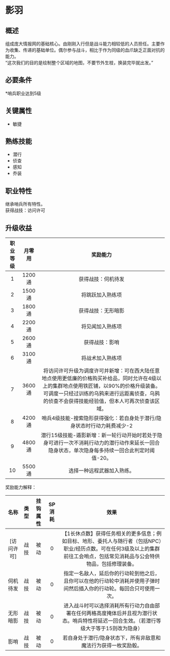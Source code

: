 # 影羽

## 概述

组成庞大情报网的基础核心。由刚刚入行但是战斗能力相较低的人员担任。主要作为收集、传递的基础单位。偶尔参与战斗，相比于作为同级的血爪缺乏正面对抗的能力。<br>“这次我们的目的是绘制整个区域的地图，不要节外生枝，换装完毕就出发。”

## 必要条件

*哨兵职业达到5级

## 关键属性

* 敏捷

## 熟练技能

* 潜行
* 侦查
* 感知
* 乔装
  
## 职业特性

继承哨兵所有特性。<br>获得战技：访问许可

## 升级收益

职业等级|月零用|奖励能力
:--:|:--:|:--:
1|1200通|获得战技：伺机待发
2|1500通|将跳跃加入熟练项
3|1800通|获得战技：无形暗影 
4|2200通|将见闻加入熟练项
5|2600通|获得战技：影哨
6|3100通|将战术加入熟练项
7|3600通|将访问许可升级为调度许可并新增：可在西大陆任意地点使用更低廉的价格购买补给品，同时允许在4级以上的集群地点使用铁匠铺，以90%的价格升级装备。可调度一只经过训练的乌鸦来进行远距离侦查，乌鸦的侦查不会获得技能经验值，但本人可再次侦查该区域。
8|4200通|哨兵4级技能-搜索隐形获得强化：若自身处于潜行/隐身状态时行动力耗费减少-2
9|4800通|潜行15级技能-遁影新增：新一轮行动开始时若处于隐身可进行一次不消耗行动力的潜行动作来延长一回合隐身状态，单次隐身每多持续一回合此判定时阈值-20。
10|5500通|选择一种远程武器加入熟练。

奖励能力解释：

名称|类型|挂钩属性|SP消耗|效果
:--:|:--:|:--:|:--:|:--:
[访问许可]|战技|被动|0|【1长休点数】获得任务相关的更多信息；例如目标、地形、委托人与随行者（包括NPC）职业/经历点数。可在任何3级及以上的集群前往工会哨点，包括常见消耗品与公会特供物品，包括修理装备。
伺机待发|战技|被动|0|指定一名敌人，延后你的行动轮到他之后，且你可以在他的行动轮中消耗并使用子弹时间然后插入你的行动轮。每回合只可使用一次。
无形暗影|战技|被动|0|进入战斗时可以选择消耗所有行动力自由部署在任何两格高度掩体后并且视为潜行状态。哨兵特性将延迟一回合生效。（若潜行等级大于等于15则改为隐身）
影哨|战技|被动|0|若自身处于潜行/隐身状态下，所有非敌意和魔法行为获得一枚奖励骰。

